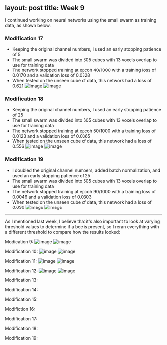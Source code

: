 layout: post
title: Week 9
---

I continued working on neural networks using the small swarm as training data, as shown below.

### Modification 17
- Keeping the original channel numbers, I used an early stopping patience of 5
- The small swarm was divided into 605 cubes with 13 voxels overlap to use for training data
- The network stopped training at epcoh 40/1000 with a training loss of 0.0170 and a validation loss of 0.0328
- When tested on the unseen cube of data, this network had a loss of 0.621
![image](https://github.com/user-attachments/assets/5039002a-f5e5-4101-a919-cb749b639722)
![image](https://github.com/user-attachments/assets/24a12a82-b8c6-49f8-aa73-d4fb552eb521)

### Modification 18
- Keeping the original channel numbers, I used an early stopping patience of 25
- The small swarm was divided into 605 cubes with 13 voxels overlap to use for training data
- The network stopped training at epcoh 50/1000 with a training loss of 0.0123 and a validation loss of 0.0365
- When tested on the unseen cube of data, this network had a loss of 0.556
![image](https://github.com/user-attachments/assets/3e35e8bc-a23c-4d5d-8efc-d125606164d7)
![image](https://github.com/user-attachments/assets/6f78cfc4-58fc-4666-8397-8da36864e2c5)

### Modification 19
- I doubled the original channel numbers, added batch normalization, and used an early stopping patience of 25
- The small swarm was divided into 605 cubes with 13 voxels overlap to use for training data
- The network stopped training at epcoh 90/1000 with a training loss of 0.0046 and a validation loss of 0.0303
- When tested on the unseen cube of data, this network had a loss of 0.696
![image](https://github.com/user-attachments/assets/f22164ab-2b83-4182-bf67-73722b6e3232)
![image](https://github.com/user-attachments/assets/0973ffe2-3116-45e8-9956-af8c1bdacca6)

-----------------------------------------------------------------------------------------------------------------------------------------------

As I mentioned last week, I believe that it's also important to look at varying threshold values to determine if a bee is present, so I reran everything with a different threshold to compare how the results looked:

Modication 9:
![image](https://github.com/user-attachments/assets/32ca4366-695a-431c-9d97-b3f8e6fe9ebd)
![image](https://github.com/user-attachments/assets/9c913bd2-8c8e-4cfc-9931-25fc10bc2ebe)

Modification 10:
![image](https://github.com/user-attachments/assets/bd9c0ab1-64a1-44a0-89c4-c9c0aacfd1da)
![image](https://github.com/user-attachments/assets/10c5024e-785b-4f16-9bf6-a6f1eb4bb8de)

Modification 11:
![image](https://github.com/user-attachments/assets/a4a6771f-ded5-4019-b0c5-5fc56348adae)
![image](https://github.com/user-attachments/assets/350cc8bc-566d-491a-93d7-c63e4cd99932)

Modification 12:
![image](https://github.com/user-attachments/assets/b6236f60-0fa7-4c33-b924-98ecb129db0f)
![image](https://github.com/user-attachments/assets/80ccefca-48b7-4a38-bf8c-e0b3001639bf)


Modification 13:



Modification 14:



Modification 15:



Modifiction 16:



Modification 17:



Modification 18:



Modification 19:







